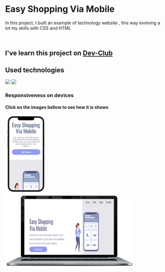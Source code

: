 <h1>Easy Shopping Via Mobile</h1>
<p>In this project, I built an example of technology website , this way evolving a lot my skills with CSS and HTML</p>
<br>
<h2>I've  learn this project on <a href="https://rodolfomori.com.br/devclub">Dev-Club</a></h2>
<h2>Used technologies</h2>
<img src="https://img.shields.io/badge/HTML5-E34F26?style=for-the-badge&logo=html5&logoColor=white"/>
<img src="https://img.shields.io/badge/CSS3-1572B6?style=for-the-badge&logo=css3&logoColor=white"/>
<h3>Responsiveness on devices</h3>
<h4>Click on the images bellow to see how it is shows</h4>
<div style="display=inline">
  <a href="https://resplendent-beignet-b35b6a.netlify.app/" target="_blank"><img src="https://github.com/roberto-cordeiro/Easy-Shopping/blob/master/img/iphone12pro-ready.png?raw=true" height="250px"/></a> <a href="https://resplendent-beignet-b35b6a.netlify.app/" target="_blank"><img href="https://resplendent-beignet-b35b6a.netlify.app/" src="https://github.com/roberto-cordeiro/Easy-Shopping/blob/master/img/tela-ready.png?raw=true" width="415px"/></a>
</div>

